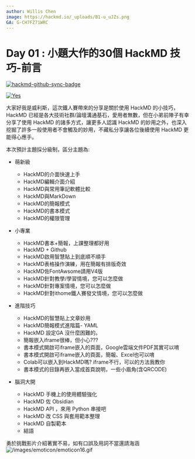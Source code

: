 ```yaml
---
author: Willis Chen
image: https://hackmd.io/_uploads/B1-u_uJZs.png
GA: G-CH7FZ71WRC
---
```



# Day 01 : 小題大作的30個 HackMD 技巧-前言

[![hackmd-github-sync-badge](https://hackmd.io/SZQ3POMHSNqys-S9u4mVRQ/badge)](https://hackmd.io/SZQ3POMHSNqys-S9u4mVRQ)


[![Yes](https://img.youtube.com/vi/GOP4G21aNIg/0.jpg)](https://www.youtube.com/watch?v=GOP4G21aNIg)

大家好我是威利斯，這次鐵人賽帶來的分享是關於使用 HackMD 的小技巧，HackMD 已經是各大技術社群/論壇溝通基石，愛用者無數，但在小弟前陣子有幸分享了使用 HackMD 的諸多方式，讓更多人認識 HackMD 的妙用之外，也深入挖掘了許多一般使用者不會觸及的妙用，不藏私分享讓各位後續使用 HackMD 更能得心應手。

本次預計主題採分級制，區分主題為:
- 萌新級 
    - HackMD的介面快速上手
    - HackMD編輯介面介紹
    - HackMD與常用筆記軟體比較
    - HackMD與MarkDown
    - HackMD的簡報模式
    - HackMD的書本模式
    - HackMD的權限管理

- 小專業
    - HackMD書本+簡報，上課整理都好用
    - HackMD + Github
    - HackMD啟用智慧貼上到底順不順手
    - HackMD表格操作演練，用在簡報有排版奇效
    - HackMD佐FontAwsome請用V4版
    - HackMD針對教學/學習情境，您可以怎麼做
    - HackMD針對專案情境，您可以怎麼做
    - HackMD針對ithome鐵人賽發文情境，您可以怎麼做

- 進階技巧
    - HackMD的智慧貼上文章妙用
    - HackMD簡報模式進階篇- YAML
    - HackMD 設定GA 沒什麼困難的。
    - 簡報嵌入iframe很棒，但小心???
    - 書本模式開啟可iframe嵌入的頁面，Google雲端文件PDF其實可以唷
    - 書本模式開啟可iframe嵌入的頁面，簡報、Excel也可以唷
    - Colab可以嵌入到HackMD嗎? iframe不行，可以的方法我教你
    - 書本模式的目錄再嵌入當成首頁說明，一些小眉角(含QRCODE)

- 腦洞大開
    - HackMD 手機上的使用體驗強化
    - HackMD 佐 Obsidian 
    - HackMD API ，來用 Python 串接吧
    - HackMD 改 CSS 與套用範本整理
    - HackMD 自製範本
    - 結語

勇於挑戰影片介紹著實不易，如有口誤及用詞不當還請海涵
![/images/emoticon/emoticon16.gif](/images/emoticon/emoticon16.gif)